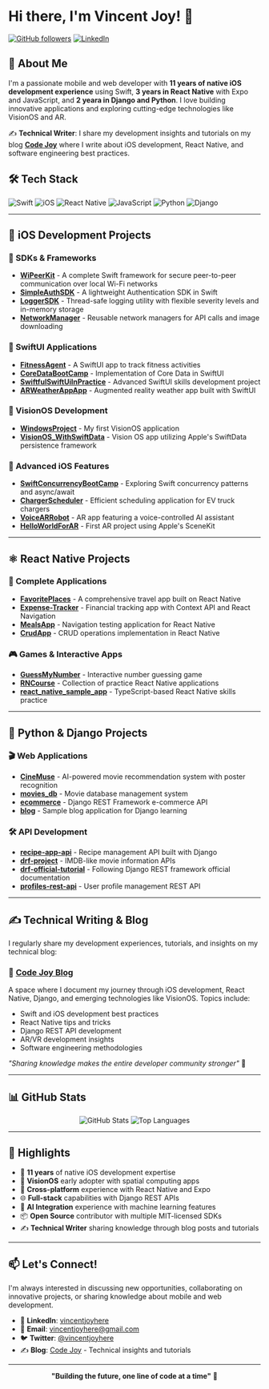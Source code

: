 # Hi there, I'm Vincent Joy! 👋

[![GitHub followers](https://img.shields.io/github/followers/vincentjoy?label=Follow&style=social)](https://github.com/vincentjoy)
[![LinkedIn](https://img.shields.io/badge/LinkedIn-Connect-blue)](https://www.linkedin.com/in/vincentjoyhere/)

## 🚀 About Me

I'm a passionate mobile and web developer with **11 years of native iOS development experience** using Swift, **3 years in React Native** with Expo and JavaScript, and **2 yeara in Django and Python**. I love building innovative applications and exploring cutting-edge technologies like VisionOS and AR.

✍️ **Technical Writer**: I share my development insights and tutorials on my blog **[Code Joy](https://code-joy.hashnode.dev)** where I write about iOS development, React Native, and software engineering best practices.

## 🛠️ Tech Stack

![Swift](https://img.shields.io/badge/Swift-FA7343?style=for-the-badge&logo=swift&logoColor=white)
![iOS](https://img.shields.io/badge/iOS-000000?style=for-the-badge&logo=ios&logoColor=white)
![React Native](https://img.shields.io/badge/React_Native-20232A?style=for-the-badge&logo=react&logoColor=61DAFB)
![JavaScript](https://img.shields.io/badge/JavaScript-F7DF1E?style=for-the-badge&logo=javascript&logoColor=black)
![Python](https://img.shields.io/badge/Python-3776AB?style=for-the-badge&logo=python&logoColor=white)
![Django](https://img.shields.io/badge/Django-092E20?style=for-the-badge&logo=django&logoColor=white)

---

## 📱 iOS Development Projects

### 🔧 SDKs & Frameworks
- **[WiPeerKit](https://github.com/vincentjoy/WiPeerKit)** - A complete Swift framework for secure peer-to-peer communication over local Wi-Fi networks
- **[SimpleAuthSDK](https://github.com/vincentjoy/SimpleAuthSDK)** - A lightweight Authentication SDK in Swift
- **[LoggerSDK](https://github.com/vincentjoy/LoggerSDK)** - Thread-safe logging utility with flexible severity levels and in-memory storage
- **[NetworkManager](https://github.com/vincentjoy/NetworkManager)** - Reusable network managers for API calls and image downloading

### 🎨 SwiftUI Applications
- **[FitnessAgent](https://github.com/vincentjoy/FitnessAgent)** - A SwiftUI app to track fitness activities
- **[CoreDataBootCamp](https://github.com/vincentjoy/CoreDataBootCamp)** - Implementation of Core Data in SwiftUI
- **[SwiftfulSwiftUiInPractice](https://github.com/vincentjoy/SwiftfulSwiftUiInPractice)** - Advanced SwiftUI skills development project
- **[ARWeatherAppApp](https://github.com/vincentjoy/ARWeatherAppApp)** - Augmented reality weather app built with SwiftUI

### 🥽 VisionOS Development
- **[WindowsProject](https://github.com/vincentjoy/WindowsProject)** - My first VisionOS application
- **[VisionOS_WithSwiftData](https://github.com/vincentjoy/VisionOS_WithSwiftData)** - Vision OS app utilizing Apple's SwiftData persistence framework

### 🔗 Advanced iOS Features
- **[SwiftConcurrencyBootCamp](https://github.com/vincentjoy/SwiftConcurrencyBootCamp)** - Exploring Swift concurrency patterns and async/await
- **[ChargerScheduler](https://github.com/vincentjoy/ChargerScheduler)** - Efficient scheduling application for EV truck chargers
- **[VoiceARRobot](https://github.com/vincentjoy/VoiceARRobot)** - AR app featuring a voice-controlled AI assistant
- **[HelloWorldForAR](https://github.com/vincentjoy/HelloWorldForAR)** - First AR project using Apple's SceneKit

---

## ⚛️ React Native Projects

### 📱 Complete Applications
- **[FavoritePlaces](https://github.com/vincentjoy/FavoritePlaces)** - A comprehensive travel app built on React Native
- **[Expense-Tracker](https://github.com/vincentjoy/Expense-Tracker)** - Financial tracking app with Context API and React Navigation
- **[MealsApp](https://github.com/vincentjoy/MealsApp)** - Navigation testing application for React Native
- **[CrudApp](https://github.com/vincentjoy/CrudApp)** - CRUD operations implementation in React Native

### 🎮 Games & Interactive Apps
- **[GuessMyNumber](https://github.com/vincentjoy/GuessMyNumber)** - Interactive number guessing game
- **[RNCourse](https://github.com/vincentjoy/RNCourse)** - Collection of practice React Native applications
- **[react_native_sample_app](https://github.com/vincentjoy/react_native_sample_app)** - TypeScript-based React Native skills practice

---

## 🐍 Python & Django Projects

### 🎬 Web Applications
- **[CineMuse](https://github.com/vincentjoy/CineMuse)** - AI-powered movie recommendation system with poster recognition
- **[movies_db](https://github.com/vincentjoy/movies_db)** - Movie database management system
- **[ecommerce](https://github.com/vincentjoy/ecommerce)** - Django REST Framework e-commerce API
- **[blog](https://github.com/vincentjoy/blog)** - Sample blog application for Django learning

### 🛠️ API Development
- **[recipe-app-api](https://github.com/vincentjoy/recipe-app-api)** - Recipe management API built with Django
- **[drf-project](https://github.com/vincentjoy/drf-project)** - IMDB-like movie information APIs
- **[drf-official-tutorial](https://github.com/vincentjoy/drf-official-tutorial)** - Following Django REST framework official documentation
- **[profiles-rest-api](https://github.com/vincentjoy/profiles-rest-api)** - User profile management REST API

---

## ✍️ Technical Writing & Blog

I regularly share my development experiences, tutorials, and insights on my technical blog:

### 📝 [Code Joy Blog](https://code-joy.hashnode.dev)
A space where I document my journey through iOS development, React Native, Django, and emerging technologies like VisionOS. Topics include:
- Swift and iOS development best practices
- React Native tips and tricks
- Django REST API development
- AR/VR development insights
- Software engineering methodologies

*"Sharing knowledge makes the entire developer community stronger"* 🌟

---

## 📊 GitHub Stats

<div align="center">
  <img src="https://github-readme-stats.vercel.app/api?username=vincentjoy&show_icons=true&theme=radical" alt="GitHub Stats" />
  <img src="https://github-readme-stats.vercel.app/api/top-langs/?username=vincentjoy&layout=compact&theme=radical" alt="Top Languages" />
</div>

---

## 🌟 Highlights

- 🎯 **11 years** of native iOS development expertise
- 📱 **VisionOS** early adopter with spatial computing apps
- 🔄 **Cross-platform** experience with React Native and Expo
- 🌐 **Full-stack** capabilities with Django REST APIs
- 🤖 **AI Integration** experience with machine learning features
- 📦 **Open Source** contributor with multiple MIT-licensed SDKs
- ✍️ **Technical Writer** sharing knowledge through blog posts and tutorials

---

## 📫 Let's Connect!

I'm always interested in discussing new opportunities, collaborating on innovative projects, or sharing knowledge about mobile and web development.

- 💼 **LinkedIn**: [vincentjoyhere](https://www.linkedin.com/in/vincentjoyhere/)
- 📧 **Email**: [vincentjoyhere@gmail.com](mailto:vincentjoyhere@gmail.com)
- 🐦 **Twitter**: [@vincentjoyhere](https://x.com/vincentjoyhere)
- ✍️ **Blog**: [Code Joy](https://code-joy.hashnode.dev) - Technical insights and tutorials

---

<div align="center">
  
**"Building the future, one line of code at a time"** 🚀

</div>
